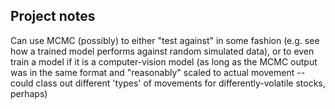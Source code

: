 ## Project notes

Can use MCMC (possibly) to either "test against" in some fashion (e.g. see how a trained model performs against random simulated data), or to even train a model if it is a computer-vision model (as long as the MCMC output was in the same format and "reasonably" scaled to actual movement -- could class out different 'types' of movements for differently-volatile stocks, perhaps)
